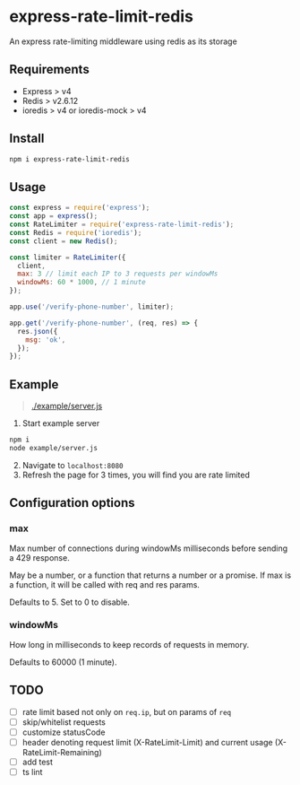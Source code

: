 # express-rate-limit-redis

An express rate-limiting middleware using redis as its storage

## Requirements

- Express > v4
- Redis > v2.6.12
- ioredis > v4 or ioredis-mock > v4

## Install

```bash
npm i express-rate-limit-redis
```

## Usage

```js
const express = require('express');
const app = express();
const RateLimiter = require('express-rate-limit-redis');
const Redis = require('ioredis');
const client = new Redis();

const limiter = RateLimiter({
  client,
  max: 3 // limit each IP to 3 requests per windowMs
  windowMs: 60 * 1000, // 1 minute
});

app.use('/verify-phone-number', limiter);

app.get('/verify-phone-number', (req, res) => {
  res.json({
    msg: 'ok',
  });
});
```

## Example

> [./example/server.js](./example/server.js)

1. Start example server
```bash
npm i
node example/server.js
```
2. Navigate to `localhost:8080`
3. Refresh the page for 3 times, you will find you are rate limited

## Configuration options

### max

Max number of connections during windowMs milliseconds before sending a 429 response.

May be a number, or a function that returns a number or a promise. If max is a function, it will be called with req and res params.

Defaults to 5. Set to 0 to disable.

### windowMs

How long in milliseconds to keep records of requests in memory.

Defaults to 60000 (1 minute).

## TODO

- [ ] rate limit based not only on `req.ip`, but on params of `req`
- [ ] skip/whitelist requests
- [ ] customize statusCode
- [ ] header denoting request limit (X-RateLimit-Limit) and current usage (X-RateLimit-Remaining)
- [ ] add test
- [ ] ts lint